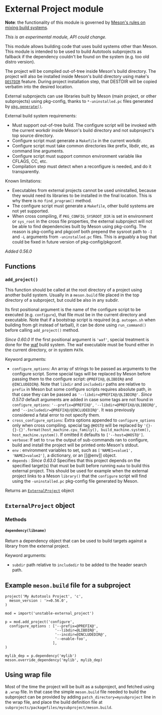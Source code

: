 # External Project module

**Note**: the functionality of this module is governed by [Meson's
  rules on mixing build systems](Mixing-build-systems.md).

*This is an experimental module, API could change.*

This module allows building code that uses build systems other than
Meson. This module is intended to be used to build Autotools
subprojects as fallback if the dependency couldn't be found on the
system (e.g. too old distro version).

The project will be compiled out-of-tree inside Meson's build
directory. The project will also be installed inside Meson's build
directory using make's
[`DESTDIR`](https://www.gnu.org/prep/standards/html_node/DESTDIR.html)
feature. During project installation step, that DESTDIR will be copied
verbatim into the desired location.

External subprojects can use libraries built by Meson (main project,
or other subprojects) using pkg-config, thanks to `*-uninstalled.pc`
files generated by [`pkg.generate()`](Pkgconfig-module.md).

External build system requirements:

- Must support out-of-tree build. The configure script will be invoked with the
  current workdir inside Meson's build directory and not subproject's top source
  directory.
- Configure script must generate a `Makefile` in the current workdir.
- Configure script must take common directories like prefix, libdir, etc, as
  command line arguments.
- Configure script must support common environment variable like CFLAGS, CC, etc.
- Compilation step must detect when a reconfigure is needed, and do it
  transparently.

Known limitations:

- Executables from external projects cannot be used uninstalled, because they
  would need its libraries to be installed in the final location. This is why
  there is no `find_program()` method.
- The configure script must generate a `Makefile`, other build systems are not
  yet supported.
- When cross compiling, if `PKG_CONFIG_SYSROOT_DIR` is set in environment or
  `sys_root` in the cross file properties, the external subproject will not be
  able to find dependencies built by Meson using pkg-config. The reason is
  pkg-config and pkgconf both prepend the sysroot path to `-I` and `-L` arguments
  from `-uninstalled.pc` files. This is arguably a bug that could be fixed in
  future version of pkg-config/pkgconf.

*Added 0.56.0*

## Functions

### `add_project()`

This function should be called at the root directory of a project
using another build system. Usually in a `meson.build` file placed in
the top directory of a subproject, but could be also in any subdir.

Its first positional argument is the name of the configure script to
be executed (e.g. `configure`), that file must be in the current
directory and executable. Note that if a bootstrap script is required
(e.g. `autogen.sh` when building from git instead of tarball), it can
be done using `run_command()` before calling `add_project()` method.

*Since 0.60.0* If the first positional argument is `'waf'`, special treatment
is done for the [waf](https://waf.io/) build system. The waf executable must be
found either in the current directory, or in system `PATH`.

Keyword arguments:

- `configure_options`: An array of strings to be passed as arguments to the
  configure script. Some special tags will be replaced by Meson before passing
  them to the configure script: `@PREFIX@`, `@LIBDIR@` and `@INCLUDEDIR@`.
  Note that `libdir` and `includedir` paths are relative to `prefix` in Meson
  but some configure scripts requires absolute path, in that case they can be
  passed as `'--libdir=@PREFIX@/@LIBDIR@'`. *Since 0.57.0* default arguments are
  added in case some tags are not found in `configure_options`:
  `'--prefix=@PREFIX@'`, `'--libdir=@PREFIX@/@LIBDIR@'`, and
  `'--includedir=@PREFIX@/@INCLUDEDIR@'`. It was previously considered a fatal
  error to not specify them.
- `cross_configure_options`: Extra options appended to `configure_options` only
  when cross compiling. special tag `@HOST@` will be replaced by
  `'{}-{}-{}'.format(host_machine.cpu_family(), build_machine.system(), host_machine.system()`.
  If omitted it defaults to `['--host=@HOST@']`.
- `verbose`: If set to `true` the output of sub-commands ran to configure, build
  and install the project will be printed onto Meson's stdout.
- `env` : environment variables to set, such as `['NAME1=value1', 'NAME2=value2']`,
  a dictionary, or an [[@env]] object.
- `depends` : *Since 0.63.0* Specifies that this project depends on the specified
  target(s) that must be built before running `make` to build this external
  project. This should be used for example when the external project links to a
  Meson `library()` that the `configure` script will find using the
  `-uninstalled.pc` pkg-config file generated by Meson.

Returns an [`ExternalProject`](#ExternalProject_object) object

## `ExternalProject` object

### Methods

#### `dependency(libname)`

Return a dependency object that can be used to build targets against a library
from the external project.

Keyword arguments:
- `subdir` path relative to `includedir` to be added to the header search path.

## Example `meson.build` file for a subproject

```meson
project('My Autotools Project', 'c',
  meson_version : '>=0.56.0',
)

mod = import('unstable-external_project')

p = mod.add_project('configure',
  configure_options : ['--prefix=@PREFIX@',
                       '--libdir=@LIBDIR@',
                       '--incdir=@INCLUDEDIR@',
                       '--enable-foo',
                      ],
)

mylib_dep = p.dependency('mylib')
meson.override_dependency('mylib', mylib_dep)
```

## Using wrap file

Most of the time the project will be built as a subproject, and
fetched using a `.wrap` file. In that case the simple `meson.build`
file needed to build the subproject can be provided by adding
`patch_directory=mysubproject` line in the wrap file, and place the
build definition file at
`subprojects/packagefiles/mysubproject/meson.build`.
